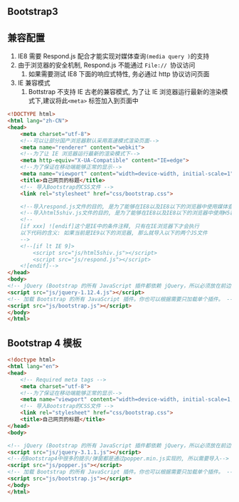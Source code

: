 

## Bootstrap3

## 兼容配置

1. IE8 需要 Respond.js 配合才能实现对媒体查询`(media query )`的支持
2. 由于浏览器的安全机制, Respond.js 不能通过 `File:// `协议访问
   1. 如果需要测试 IE8 下面的响应式特性, 务必通过 http 协议访问页面
3. IE 兼容模式
   1. Bottstrap 不支持 IE 古老的兼容模式, 为了让 IE 浏览器运行最新的渲染模式下,建议将此`<meta>` 标签加入到页面中

~~~HTML
<!DOCTYPE html>
<html lang="zh-CN">
<head>
    <meta charset="utf-8">
    <!--可以让部分国产浏览器默认采用高速模式渲染页面-->
    <meta name="renderer" content="webkit">
    <!--为了让 IE 浏览器运行最新的渲染模式下-->
    <meta http-equiv="X-UA-Compatible" content="IE=edge">
    <!--为了保证在移动端能够正常的显示-->
    <meta name="viewport" content="width=device-width, initial-scale=1">
    <title>自己网页的标题</title>
    <!-- 导入Bootstrap的CSS文件 -->
    <link rel="stylesheet" href="css/bootstrap.css">

    <!--导入respond.js文件的目的, 是为了能够在IE8以及IE8以下的浏览器中使用媒体查询-->
    <!--导入html5shiv.js文件的目的, 是为了能够在IE8以及IE8以下的浏览器中使用H5新增的标签-->
    <!--
    [if xxx] ![endif]这个是IE中的条件注释, 只有在IE浏览器下才会执行
    以下代码的含义: 如果当前是IE9以下的浏览器, 那么就导入以下的两个JS文件
    -->
    <!--[if lt IE 9]>
        <script src="js/html5shiv.js"></script>
        <script src="js/respond.js"></script>
    <![endif]-->
</head>
<body>
<!-- jQuery (Bootstrap 的所有 JavaScript 插件都依赖 jQuery，所以必须放在前边) -->
<script src="js/jquery-1.12.4.js"></script>
<!-- 加载 Bootstrap 的所有 JavaScript 插件。你也可以根据需要只加载单个插件。 -->
<script src="js/bootstrap.js"></script>
</body>
</html>
~~~





## Bootstrap 4 模板



~~~HTML
<!doctype html>
<html lang="en">
<head>
    <!-- Required meta tags -->
    <meta charset="utf-8">
    <!--为了保证在移动端能够正常的显示-->
    <meta name="viewport" content="width=device-width, initial-scale=1, shrink-to-fit=no">
    <!-- 导入Bootstrap的CSS文件 -->
    <link rel="stylesheet" href="css/bootstrap.css">
    <title>自己网页的标题</title>
</head>
<body>

<!-- jQuery (Bootstrap 的所有 JavaScript 插件都依赖 jQuery，所以必须放在前边) -->
<script src="js/jquery-3.1.1.js"></script>
<!--在Bootstrap4中很多的提示/弹窗都是通过popper.min.js实现的, 所以需要导入-->
<script src="js/popper.js"></script>
<!-- 加载 Bootstrap 的所有 JavaScript 插件。你也可以根据需要只加载单个插件。 -->
<script src="js/bootstrap.js"></script>
</body>
</html> 
~~~


















































